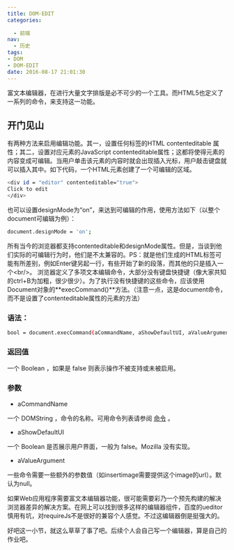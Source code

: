 ```yaml
---
title: DOM-EDIT
categories:
  
  - 前端
nav:
  - 历史
tags:
- DOM
- DOM-EDIT
date: 2016-08-17 21:01:30
---
```

富文本编辑器，在进行大量文字排版是必不可少的一个工具。而HTML5也定义了一系列的命令，来支持这一功能。
<!-- more -->
## 开门见山
有两种方法来启用编辑功能。其一，设置任何标签的HTML contenteditable 属性；其二，设置对应元素的JavaScript contenteditable属性；这都将使得元素的内容变成可编辑。当用户单击该元素的内容时就会出现插入光标，用户敲击键盘就可以插入其中。如下代码，一个HTML元素创建了一个可编辑的区域。
```bash
<div id = "editor" contenteditable="true">
Click to edit
</div>
```
也可以设置designMode为“on”，来达到可编辑的作用，使用方法如下（以整个document可编辑为例）：
```bash
document.designMode = 'on';
```
所有当今的浏览器都支持contenteditable和designMode属性。但是，当谈到他们实际的可编辑行为时，他们是不太兼容的。PS：就是他们生成的HTML标签可能有所差别，例如Enter键另起一行，有些开始了新的段落，而其他的只是插入一个&lt;br/&gt;。
浏览器定义了多项文本编辑命令，大部分没有键盘快捷键（像大家共知的ctrl+B为加粗，很少很少）。为了执行没有快捷键的这些命令，应该使用Document对象的**execCommand()**方法。（注意一点，这是document命令，而不是设置了contenteditable属性的元素的方法）
### 语法：
```bash
bool = document.execCommand(aCommandName, aShowDefaultUI, aValueArgument)
```
### 返回值
一个 Boolean ，如果是 false 则表示操作不被支持或未被启用。
### 参数

- aCommandName 

一个 DOMString ，命令的名称。可用命令列表请参阅 [命令](https://developer.mozilla.org/zh-CN/docs/Web/API/Document/execCommand#命令) 。
- aShowDefaultUI 

一个 Boolean 是否展示用户界面，一般为 false。Mozilla 没有实现。
- aValueArgument 

一些命令需要一些额外的参数值（如insertimage需要提供这个image的url）。默认为null。

如果Web应用程序需要富文本编辑器功能，很可能需要彩乃一个预先构建的解决浏览器差异的解决方案。在网上可以找到很多这样的编辑器组件，百度的ueditor慎用有坑，对requireJs不是很好的兼容个人感觉。不过这编辑器倒是挺强大的。

好吧这一小节，就这么草草了事了吧。后续个人会自己写一个编辑器，算是自己的作业吧。



